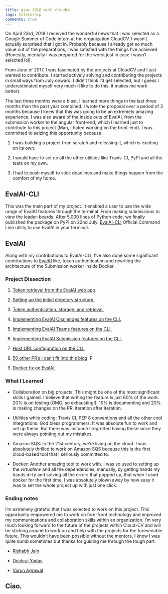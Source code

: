 ```yaml
---
title: gsoc 2018 with cloudcv
tags: Internship
comments: true
---
```



On April 23rd, 2018 I received the wonderful news that I was selected as a Google Summer of Code intern at the organization CloudCV. I wasn’t actually surprised that I got in. Probably because I already got so much value out of the preparations, I was satisfied with the things I’ve achieved (Honestly, mentally I was prepared for the worst just in case I wasn’t selected lol).

From June of 2017, I was fascinated by the projects at CloudCV and I just wanted to contribute. I started actively solving and contributing the projects in small ways from July onward. I didn’t think I’d get selected, but I guess I underestimated myself very much (I like to do this, it makes me work better).

The last three months were a blast. I learned more things in the last three months than the past year combined. I wrote the proposal over a period of 3 months because I knew that this was going to be an extremely amazing experience. I was also aware of the inside outs of EvalAI, from the submission worker to the angular front-end, which I learned just to contribute to this project (Man, I hated working on the front-end). I was committed to seizing this opportunity because

1. I was building a project from scratch and releasing it, which is exciting on its own.

1. I would have to set up all the other utilities like Travis-CI, PyPI and all the tests on my own.

1. I had to push myself to stick deadlines and make things happen from the comfort of my home.

## **EvalAI-CLI**

This was the main part of my project. It enabled a user to use the wide range of EvalAI features through the terminal. From making submissions to view the leader-boards. After 5,000 lines of Python code, we finally published the package on PyPI on 22nd July. [EvalAI-CLI](https://github.com/Cloud-CV/evalai-cli/commits?author=isht3) Official Command Line utility to use EvalAI in your terminal.

## EvalAI

Along with my contributions to EvalAI-CLI, I’ve also done some significant contributions to [EvalAI](https://github.com/Cloud-CV/evalai/commits?author=isht3) like, token authentication and rewriting the architecture of the Submission worker inside Docker.

### Project Dissection

1. [Token retrieval from the EvalAI web app](https://github.com/Cloud-CV/EvalAI/pull/1683).

1. [Setting up the initial directory structure.](https://github.com/Cloud-CV/evalai-cli/pull/1)

1. [Token authentication, storage, and retrieval.](https://github.com/Cloud-CV/evalai-cli/pull/9)

1. [Implementing EvalAI Challenges features on the CLI.](https://github.com/Cloud-CV/evalai-cli/pull/9)

1. [Implementing EvalAI Teams features on the CLI.](https://github.com/Cloud-CV/evalai-cli/pull/52)

1. [Implementing EvalAI Submission features on the CLI.](https://github.com/Cloud-CV/evalai-cli/pull/56)

1. [Host URL configuration on the CLI.](https://github.com/Cloud-CV/evalai-cli/pull/37)

1. [50 other PR’s I can’t fit into this blog](https://github.com/Cloud-CV/evalai-cli/pulls?q=is%3Apr+is%3Aclosed) :P

1. [Docker fix on EvalAI.](https://github.com/Cloud-CV/EvalAI/pull/1692)

### What I Learned

* Collaboration on big projects: This might be one of the most significant skills I gained. I believe that writing the feature is just 60% of the work. 20% is on testing (OMG, so exhausting!), 10% is documenting and 20% is making changes on the PR, iteration after iteration.

* Utilities while coding: Travis CI, PEP 8 conventions and all the other cool integrations. God bless programmers. It was absolute fun to work and set up these. But there was instance I regretted having these since they were always pointing out my mistakes.

* Amazon SQS: In the 21st century, we’re living on the cloud. I was absolutely thrilled to work on Amazon SQS because this is the first cloud-based tool that I seriously committed to.

* Docker: Another amazing tool to work with. I was so used to setting up the *virtualenv* and all the dependencies, manually, by getting hands my hands dirty and solving all the errors that popped up, that when I used docker for the first time, I was absolutely blown away by how easy it was to set the whole project up with just one click.

### Ending notes

I’m extremely grateful that I was selected to work on this project. This opportunity empowered me to work on fore-front technology and improved my communications and collaboration skills within an organization. I’m very much looking forward to the future of the projects within Cloud-CV and will be sticking around to work on and help with the projects for the foreseeable future. This wouldn’t have been possible without the mentors, I know I was quite dumb sometimes but thanks for guiding me through the tough part.

* [Rishabh Jain](https://github.com/RishabhJain2018)

* [Deshraj Yadav](https://github.com/deshraj)

* [Varun Agrawal](https://github.com/varunagrawal)

## Ciao.

